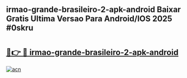 ## irmao-grande-brasileiro-2-apk-android Baixar Gratis Ultima Versao Para Android/IOS 2025 #0skru

# <h2><a href="https://ainizakaria.my?title=irmao-grande-brasileiro-2-apk-android&ref=20M">🔗👉 🔴 irmao-grande-brasileiro-2-apk-android</a></h2>

[![acn](https://github.com/user-attachments/assets/0f9c940e-d8b0-45ae-aac7-cd30a18b3e1c)](https://ainizakaria.my?title=irmao-grande-brasileiro-2-apk-android&ref=20M)

